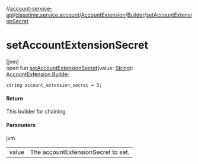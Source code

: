 //[account-service-api](../../../../index.md)/[classtime.service.account](../../index.md)/[AccountExtension](../index.md)/[Builder](index.md)/[setAccountExtensionSecret](set-account-extension-secret.md)

# setAccountExtensionSecret

[jvm]\
open fun [setAccountExtensionSecret](set-account-extension-secret.md)(value: [String](https://docs.oracle.com/javase/8/docs/api/java/lang/String.html)): [AccountExtension.Builder](index.md)

`string account_extension_secret = 3;`

#### Return

This builder for chaining.

#### Parameters

jvm

| | |
|---|---|
| value | The accountExtensionSecret to set. |
